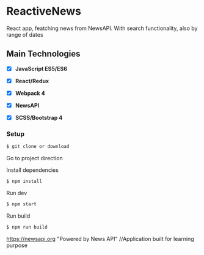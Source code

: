 # ReactiveNews

React app, featching news from NewsAPI. With search functionality, also by range of dates

## Main Technologies

* [x] **JavaScript ES5/ES6**
* [x] **React/Redux**
* [x] **Webpack 4**
* [x] **NewsAPI**
* [x] **SCSS/Bootstrap 4**


### Setup

```bash
$ git clone or download
```

Go to project direction

Install dependencies

```bash
$ npm install

```
Run dev

```bash
$ npm start

```
Run build

```bash
$ npm run build

```
https://newsapi.org "Powered by News API"
//Application built for learning purpose

